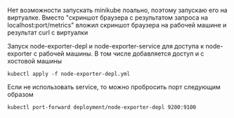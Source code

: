 Нет возможности запускать minikube лоально, поэтому запускаю его на виртуалке.
Вместо "скриншот браузера с результатом запроса на localhost:port/metrics" вложил скриншот браузера на рабочей машине и результат curl c виртуалки

Запуск node-exporter-depl и node-exporter-service для доступа к node-exporter с рабочей машины. В том числе добавляется доступ и с хостовой машины
```
kubectl apply -f node-exporter-depl.yml
```

Если не использовать service, то можно пробросить порт следующим образом
```
kubectl port-forward deployment/node-exporter-depl 9200:9100
```
